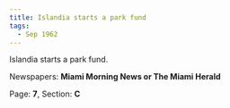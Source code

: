 ```yaml
---  
title: Islandia starts a park fund  
tags:  
  - Sep 1962  
---  
```

  
Islandia starts a park fund.  
  
Newspapers: **Miami Morning News or The Miami Herald**  
  
Page: **7**, Section: **C** 
